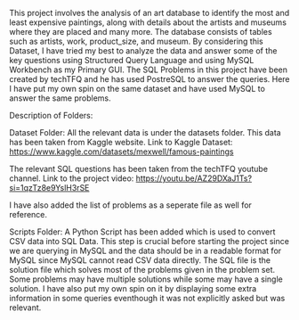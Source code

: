 This project involves the analysis of an art database to identify the most and least expensive paintings, along with details about the artists and museums where they are placed and many more. 
The database consists of tables such as artists, work, product_size, and museum.
By considering this Dataset, I have tried my best to analyze the data and answer some of the key questions using Structured Query Language and using MySQL Workbench as my Primary GUI. 
The SQL Problems in this project have been created by techTFQ and he has used PostreSQL to answer the queries. 
Here I have put my own spin on the same dataset and have used MySQL to answer the same problems.

Description of Folders: 

Dataset Folder: 
All the relevant data is under the datasets folder. This data has been taken from Kaggle website.
Link to Kaggle Dataset: https://www.kaggle.com/datasets/mexwell/famous-paintings

The relevant SQL questions has been taken from the techTFQ youtube channel. 
Link to the project video: https://youtu.be/AZ29DXaJ1Ts?si=1qzTz8e9YslH3rSE

I have also added the list of problems as a seperate file as well for reference.

Scripts Folder: 
A Python Script has been added which is used to convert CSV data into SQL Data. 
This step is crucial before starting the project since we are querying in MySQL and the data should be in a readable format for MySQL since MySQL cannot read CSV data directly.
The SQL file is the solution file which solves most of the problems given in the problem set. Some problems may have multiple solutions while some may have a single solution. 
I have also put my own spin on it by displaying some extra information in some queries eventhough it was not explicitly asked but was relevant.

